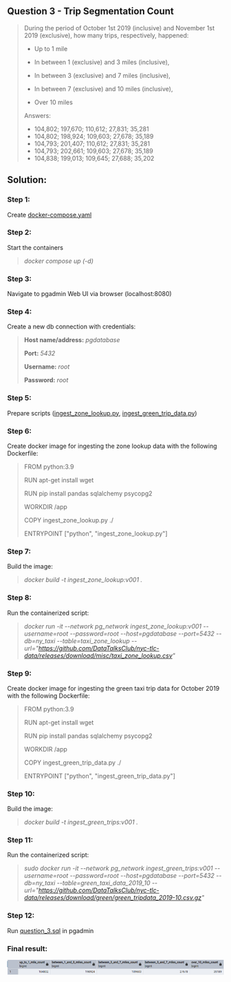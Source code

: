 ## Question 3 - Trip Segmentation Count

>During the period of October 1st 2019 (inclusive) and November 1st 2019 (exclusive), how many trips, respectively, happened:
>
>* Up to 1 mile
>
>* In between 1 (exclusive) and 3 miles (inclusive),
>
>* In between 3 (exclusive) and 7 miles (inclusive),
>
>* In between 7 (exclusive) and 10 miles (inclusive),
>
>* Over 10 miles  
>
>Answers:
>* 104,802; 197,670; 110,612; 27,831; 35,281
>* 104,802; 198,924; 109,603; 27,678; 35,189
>* 104,793; 201,407; 110,612; 27,831; 35,281
>* 104,793; 202,661; 109,603; 27,678; 35,189
>* 104,838; 199,013; 109,645; 27,688; 35,202

## Solution:

### Step 1: 
Create [docker-compose.yaml](docker-compose.yaml)

### Step 2: 
Start the containers

>_docker compose up (-d)_

### Step 3: 
Navigate to pgadmin Web UI via browser (localhost:8080)

### Step 4: 
Create a new db connection with credentials:

>__Host name/address:__ _pgdatabase_
>
>__Port:__ _5432_
>
>__Username:__ _root_
>
>__Password:__ _root_

### Step 5: 
Prepare scripts ([ingest_zone_lookup.py](ingest_zone_lookup.py), [ingest_green_trip_data.py](ingest_green_trip_data.py))

### Step 6: 
Create docker image for ingesting the zone lookup data with the following Dockerfile:

>FROM python:3.9  
>
>RUN apt-get install wget  
>
>RUN pip install pandas sqlalchemy psycopg2  
>
>WORKDIR /app  
>
>COPY ingest_zone_lookup.py ./  
>
>ENTRYPOINT ["python", "ingest_zone_lookup.py"]



### Step 7:
Build the image:

>_docker build -t ingest_zone_lookup:v001 ._

### Step 8:
Run the containerized script:

>_docker run -it --network pg_network ingest_zone_lookup:v001 --username=root --password=root --host=pgdatabase --port=5432 --db=ny_taxi --table=taxi_zone_lookup --url="https://github.com/DataTalksClub/nyc-tlc-data/releases/download/misc/taxi_zone_lookup.csv"_

### Step 9: 
Create docker image for ingesting the green taxi trip data for October 2019 with the following Dockerfile:

>FROM python:3.9 
>
>RUN apt-get install wget 
>
>RUN pip install pandas sqlalchemy psycopg2 
>
>WORKDIR /app  
>
>COPY ingest_green_trip_data.py ./  
>
>ENTRYPOINT ["python", "ingest_green_trip_data.py"]

### Step 10:
Build the image:

>_docker build -t ingest_green_trips:v001 ._

### Step 11:
Run the containerized script:

>_sudo docker run -it --network pg_network ingest_green_trips:v001 --username=root --password=root --host=pgdatabase --port=5432 --db=ny_taxi --table=green_taxi_data_2019_10 --url="https://github.com/DataTalksClub/nyc-tlc-data/releases/download/green/green_tripdata_2019-10.csv.gz"_

### Step 12: 
Run [question_3.sql](question_3.sql) in pgadmin

### Final result:

![Result](result.png)